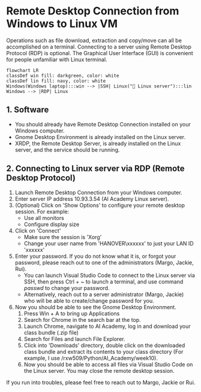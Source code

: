 # Remote Desktop Connection from Windows to Linux VM

Operations such as file download, extraction and copy/move can all be accomplished on a terminal. Connecting to a server using Remote Desktop Protocol (RDP) is optional. The Graphical User Interface (GUI) is convenient for people unfamiliar with Linux terminal.

```mermaid
flowchart LR
classDef win fill: darkgreen, color: white
classDef lin fill: navy, color: white
Windows(Windows laptop):::win --> |SSH| Linux("🐧 Linux server"):::lin
Windows --> |RDP| Linux

```

## 1. Software

- You should already have Remote Desktop Connection installed on your Windows computer.
- Gnome Desktop Environment is already installed on the Linux server.
- XRDP, the Remote Desktop Server, is already installed on the Linux server, and the service should be running.

## 2. Connecting to Linux server via RDP (Remote Desktop Protocol)

1. Launch Remote Desktop Connection from your Windows computer.
2. Enter server IP address 10.93.3.54 (AI Academy Linux server).
3. (Optional) Click on 'Show Options' to configure your remote desktop session. For example:
   - Use all monitors
   - Configure display size
4. Click on 'Connect'
   - Make sure the session is 'Xorg'
   - Change your user name from 'HANOVER\xxxxxx' to just your LAN ID 'xxxxxx'
5. Enter your password. If you do not know what it is, or forgot your password, please reach out to one of the administrators (Margo, Jackie, Rui).
	- You can launch Visual Studio Code to connect to the Linux server via SSH, then press Ctrl + ~ to launch a terminal, and use command *passwd* to change your password.
	- Alternatively, reach out to a server administrator (Margo, Jackie) who will be able to create/change password for you.
6. Now you should be able to see the Gnome Desktop Environment.
   1. Press Win + A to bring up Applications
   2. Search for Chrome in the search bar at the top.
   3. Launch Chrome, navigate to AI Academy, log in and download your class bundle (.zip file)
   4. Search for Files and launch File Explorer.
   5. Click into 'Downloads' directory, double click on the downloaded class bundle and extract its contents to your class directory (For example, I use /rxw509/Python/AI_Academy/week10).
   6. Now you should be able to access all files via Visual Studio Code on the Linux server. You may close the remote desktop session.

If you run into troubles, please feel free to reach out to Margo, Jackie or Rui.

